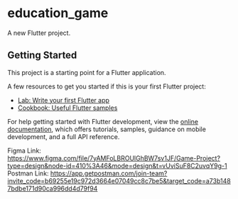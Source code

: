 # education_game

A new Flutter project.

## Getting Started

This project is a starting point for a Flutter application.

A few resources to get you started if this is your first Flutter project:

- [Lab: Write your first Flutter app](https://docs.flutter.dev/get-started/codelab)
- [Cookbook: Useful Flutter samples](https://docs.flutter.dev/cookbook)

For help getting started with Flutter development, view the
[online documentation](https://docs.flutter.dev/), which offers tutorials,
samples, guidance on mobile development, and a full API reference.

Figma Link: https://www.figma.com/file/7yAMFoLBROUlGhBW7sv1JF/Game-Project?type=design&node-id=410%3A46&mode=design&t=vUviSuF8C2uvqY9g-1
Postman Link: https://app.getpostman.com/join-team?invite_code=b69255e19c972d3664e07049cc8c7be5&target_code=a73b1487bdbe171d90ca996dd4d79f94
